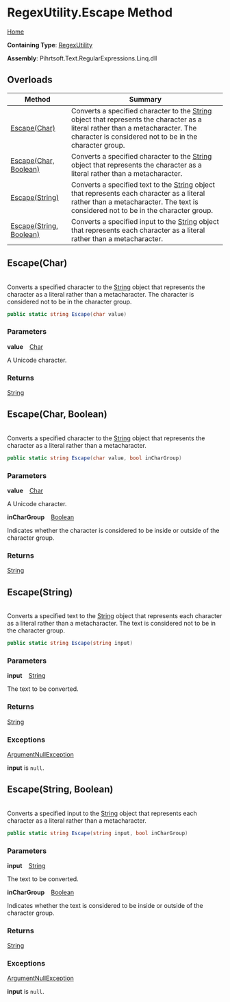 # RegexUtility\.Escape Method

[Home](../../../../../../README.md)

**Containing Type**: [RegexUtility](../README.md)

**Assembly**: Pihrtsoft\.Text\.RegularExpressions\.Linq\.dll

## Overloads

| Method | Summary |
| ------ | ------- |
| [Escape(Char)](#Pihrtsoft_Text_RegularExpressions_Linq_RegexUtility_Escape_System_Char_) | Converts a specified character to the [String](https://docs.microsoft.com/en-us/dotnet/api/system.string) object that represents the character as a literal rather than a metacharacter\. The character is considered not to be in the character group\. |
| [Escape(Char, Boolean)](#Pihrtsoft_Text_RegularExpressions_Linq_RegexUtility_Escape_System_Char_System_Boolean_) | Converts a specified character to the [String](https://docs.microsoft.com/en-us/dotnet/api/system.string) object that represents the character as a literal rather than a metacharacter\. |
| [Escape(String)](#Pihrtsoft_Text_RegularExpressions_Linq_RegexUtility_Escape_System_String_) | Converts a specified text to the [String](https://docs.microsoft.com/en-us/dotnet/api/system.string) object that represents each character as a literal rather than a metacharacter\. The text is considered not to be in the character group\. |
| [Escape(String, Boolean)](#Pihrtsoft_Text_RegularExpressions_Linq_RegexUtility_Escape_System_String_System_Boolean_) | Converts a specified input to the [String](https://docs.microsoft.com/en-us/dotnet/api/system.string) object that represents each character as a literal rather than a metacharacter\. |

## Escape\(Char\) <a name="Pihrtsoft_Text_RegularExpressions_Linq_RegexUtility_Escape_System_Char_"></a>

\
Converts a specified character to the [String](https://docs.microsoft.com/en-us/dotnet/api/system.string) object that represents the character as a literal rather than a metacharacter\.
The character is considered not to be in the character group\.

```csharp
public static string Escape(char value)
```

### Parameters

**value** &ensp; [Char](https://docs.microsoft.com/en-us/dotnet/api/system.char)

A Unicode character\.

### Returns

[String](https://docs.microsoft.com/en-us/dotnet/api/system.string)

## Escape\(Char, Boolean\) <a name="Pihrtsoft_Text_RegularExpressions_Linq_RegexUtility_Escape_System_Char_System_Boolean_"></a>

\
Converts a specified character to the [String](https://docs.microsoft.com/en-us/dotnet/api/system.string) object that represents the character as a literal rather than a metacharacter\.

```csharp
public static string Escape(char value, bool inCharGroup)
```

### Parameters

**value** &ensp; [Char](https://docs.microsoft.com/en-us/dotnet/api/system.char)

A Unicode character\.

**inCharGroup** &ensp; [Boolean](https://docs.microsoft.com/en-us/dotnet/api/system.boolean)

Indicates whether the character is considered to be inside or outside of the character group\.

### Returns

[String](https://docs.microsoft.com/en-us/dotnet/api/system.string)

## Escape\(String\) <a name="Pihrtsoft_Text_RegularExpressions_Linq_RegexUtility_Escape_System_String_"></a>

\
Converts a specified text to the [String](https://docs.microsoft.com/en-us/dotnet/api/system.string) object that represents each character as a literal rather than a metacharacter\.
The text is considered not to be in the character group\.

```csharp
public static string Escape(string input)
```

### Parameters

**input** &ensp; [String](https://docs.microsoft.com/en-us/dotnet/api/system.string)

The text to be converted\.

### Returns

[String](https://docs.microsoft.com/en-us/dotnet/api/system.string)

### Exceptions

[ArgumentNullException](https://docs.microsoft.com/en-us/dotnet/api/system.argumentnullexception)

**input** is `null`\.

## Escape\(String, Boolean\) <a name="Pihrtsoft_Text_RegularExpressions_Linq_RegexUtility_Escape_System_String_System_Boolean_"></a>

\
Converts a specified input to the [String](https://docs.microsoft.com/en-us/dotnet/api/system.string) object that represents each character as a literal rather than a metacharacter\.

```csharp
public static string Escape(string input, bool inCharGroup)
```

### Parameters

**input** &ensp; [String](https://docs.microsoft.com/en-us/dotnet/api/system.string)

The text to be converted\.

**inCharGroup** &ensp; [Boolean](https://docs.microsoft.com/en-us/dotnet/api/system.boolean)

Indicates whether the text is considered to be inside or outside of the character group\.

### Returns

[String](https://docs.microsoft.com/en-us/dotnet/api/system.string)

### Exceptions

[ArgumentNullException](https://docs.microsoft.com/en-us/dotnet/api/system.argumentnullexception)

**input** is `null`\.

